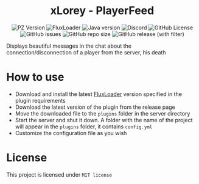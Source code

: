 <div align="center">
    <h1>xLorey - PlayerFeed</h1>
</div>

<p align="center">
    <img alt="PZ Version" src="https://img.shields.io/badge/Project_Zomboid-v41.78.16-blue">
    <img alt="FluxLoader" src="https://img.shields.io/badge/Flux_Loader->=0.8.2-yellow">
    <img alt="Java version" src="https://img.shields.io/badge/Java-17-orange">
    <a href="https://discord.gg/BwSuTdEGJ4" style="text-decoration: none;">
         <img alt="Discord" src="https://img.shields.io/discord/1174285070761197599.svg?label=&logo=discord&logoColor=ffffff&color=7389D8&labelColor=6A7EC2">
    </a>
    <img alt="GitHub License" src="https://img.shields.io/github/license/xLorey/xLorey-PlayerFeed">
    <img alt="GitHub issues" src="https://img.shields.io/github/issues-raw/xlorey/xLorey-PlayerFeed">
    <img alt="GitHub repo size" src="https://img.shields.io/github/repo-size/xlorey/xLorey-PlayerFeed">
    <img alt="GitHub release (with filter)" src="https://img.shields.io/github/v/release/xlorey/xLorey-PlayerFeed">
</p>

Displays beautiful messages in the chat about the connection/disconnection of a player from the server, his death

# How to use

- Download and install the latest [FluxLoader](https://github.com/xLorey/FluxLoader) version specified in the plugin requirements
- Download the latest version of the plugin from the release page
- Move the downloaded file to the `plugins` folder in the server directory
- Start the server and shut it down. A folder with the name of the project will appear in the `plugins` folder, it contains `config.yml`
- Customize the configuration file as you wish

# License

This project is licensed under `MIT license`